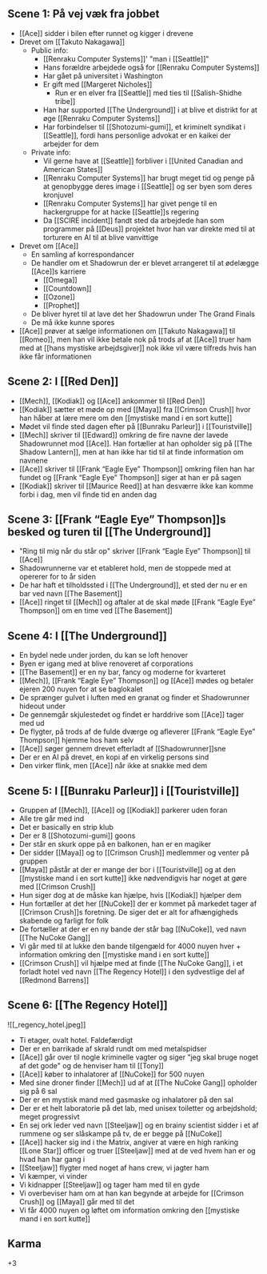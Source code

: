 ## Scene 1: På vej væk fra jobbet

- [[Ace]] sidder i bilen efter runnet og kigger i drevene
- Drevet om [[Takuto Nakagawa]]
    - Public info:
        - [[Renraku Computer Systems]]' "man i [[Seattle]]"
        - Hans forældre arbejdede også for [[Renraku Computer Systems]]
        - Har gået på universitet i Washington
        - Er gift med [[Margeret Nicholes]]
            - Run er en elver fra [[Seattle]] med ties til [[Salish-Shidhe tribe]]
        - Han har supported [[The Underground]] i at blive et distrikt for at øge [[Renraku Computer Systems]]
        - Har forbindelser til [[Shotozumi-gumi]], et kriminelt syndikat i [[Seattle]], fordi hans personlige advokat er en kaikei der arbejder for dem
    - Private info:
        - Vil gerne have at [[Seattle]] forbliver i [[United Canadian and American States]]
        - [[Renraku Computer Systems]] har brugt meget tid og penge på at genopbygge deres image i [[Seattle]] og ser byen som deres kronjuvel
        - [[Renraku Computer Systems]] har givet penge til en hackergruppe for at hacke [[Seattle]]s regering
        - Da [[SCIRE incident]] fandt sted da arbejdede han som programmer på [[Deus]] projektet hvor han var direkte med til at torturere en AI til at blive vanvittige
- Drevet om [[Ace]]
    - En samling af korrespondancer
    - De handler om et Shadowrun der er blevet arrangeret til at ødelægge [[Ace]]s karriere
        - [[Omega]]
        - [[Countdown]]
        - [[Ozone]]
        - [[Prophet]]
    - De bliver hyret til at lave det her Shadowrun under The Grand Finals
    - De må ikke kunne spores
- [[Ace]] prøver at sælge informationen om [[Takuto Nakagawa]] til [[Romeo]], men han vil ikke betale nok på trods af at [[Ace]] truer ham med at [[hans mystiske arbejdsgiver]] nok ikke vil være tilfreds hvis han ikke får informationen

## Scene 2: I [[Red Den]]

- [[Mech]], [[Kodiak]] og [[Ace]] ankommer til [[Red Den]]
- [[Kodiak]] sætter et møde op med [[Maya]] fra [[Crimson Crush]] hvor han håber at lære mere om den [[mystiske mand i en sort kutte]]
- Mødet vil finde sted dagen efter på [[Bunraku Parleur]] i [[Touristville]]
- [[Mech]] skriver til [[Edward]] omkring de fire navne der lavede Shadowrunnet mod [[Ace]]. Han fortæller at han opholder sig på [[The Shadow Lantern]], men at han ikke har tid til at finde information om navnene
- [[Ace]] skriver til [[Frank “Eagle Eye” Thompson]] omkring filen han har fundet og [[Frank “Eagle Eye” Thompson]] siger at han er på sagen
- [[Kodiak]] skriver til [[Maurice Reed]] at han desværre ikke kan komme forbi i dag, men vil finde tid en anden dag

## Scene 3: [[Frank “Eagle Eye” Thompson]]s besked og turen til [[The Underground]]

- "Ring til mig når du står op" skriver [[Frank “Eagle Eye” Thompson]] til [[Ace]]
- Shadowrunnerne var et etableret hold, men de stoppede med at opererer for to år siden
- De har haft et tilholdssted i [[The Underground]], et sted der nu er en bar ved navn [[The Basement]]
- [[Ace]] ringet til [[Mech]] og aftaler at de skal møde [[Frank “Eagle Eye” Thompson]] om en time ved [[The Basement]]

## Scene 4: I [[The Underground]]

- En bydel nede under jorden, du kan se loft henover
- Byen er igang med at blive renoveret af corporations
- [[The Basement]] er en ny bar, fancy og moderne for kvarteret
- [[Mech]], [[Frank “Eagle Eye” Thompson]] og [[Ace]] mødes og betaler ejeren 200 nuyen for at se baglokalet
- De sprænger gulvet i luften med en granat og finder et Shadowrunner hideout under
- De gennemgår skjulestedet og findet er harddrive som [[Ace]] tager med ud
- De flygter, på trods af de fulde dværge og afleverer [[Frank “Eagle Eye” Thompson]] hjemme hos ham selv
- [[Ace]] søger gennem drevet efterladt af [[Shadowrunner]]sne
- Der er en AI på drevet, en kopi af en virkelig persons sind
- Den virker flink, men [[Ace]] når ikke at snakke med dem

## Scene 5: I [[Bunraku Parleur]] i [[Touristville]]

- Gruppen af [[Mech]], [[Ace]] og [[Kodiak]] parkerer uden foran
- Alle tre går med ind
- Det er basically en strip klub
- Der er 8 [[Shotozumi-gumi]] goons
- Der står en skurk oppe på en balkonen, han er en magiker
- Der sidder [[Maya]] og to [[Crimson Crush]] medlemmer og venter på gruppen
- [[Maya]] påstår at der er mange der bor i [[Touristville]] og at den [[mystiske mand i en sort kutte]] ikke nødvendigvis har noget at gøre med [[Crimson Crush]]
- Hun siger dog at de måske kan hjælpe, hvis [[Kodiak]] hjælper dem
- Hun fortæller at det her [[NuCoke]] der er kommet på markedet tager af [[Crimson Crush]]s foretning. De siger det er alt for afhængigheds skabende og farligt for folk
- De fortæller at der er en ny bande der står bag [[NuCoke]], ved navn [[The NuCoke Gang]]
- Vi går med til at lukke den bande tilgengæld for 4000 nuyen hver + information omkring den [[mystiske mand i en sort kutte]]
- [[Crimson Crush]] vil hjælpe med at finde [[The NuCoke Gang]], i et forladt hotel ved navn [[The Regency Hotel]] i den sydvestlige del af [[Redmond Barrens]]

## Scene 6: [[The Regency Hotel]]

![[_regency_hotel.jpeg]]

- Ti etager, ovalt hotel. Faldefærdigt
- Der er en barrikade af skrald rundt om med metalspidser
- [[Ace]] går over til nogle kriminelle vagter og siger "jeg skal bruge noget af det gode" og de henviser ham til [[Tony]]
- [[Ace]] køber to inhalatorer af [[NuCoke]] for 500 nuyen
- Med sine droner finder [[Mech]] ud af at [[The NuCoke Gang]] opholder sig på 6 sal
- Der er en mystisk mand med gasmaske og inhalatorer på den sal
- Der er et helt laboratorie på det lab, med unisex toiletter og arbejdshold; meget progressivt
- En sej ork leder ved navn [[Steeljaw]] og en brainy scientist sidder i et af rummene og ser slåskampe på tv, de er begge på [[NuCoke]]
- [[Ace]] hacker sig ind i the Matrix, angiver at være en high ranking [[Lone Star]] officer og truer [[Steeljaw]] med at de ved hvem han er og hvad han har gang i
- [[Steeljaw]] flygter med noget af hans crew, vi jagter ham
- Vi kæmper, vi vinder
- Vi kidnapper [[Steeljaw]] og tager ham med til en gyde
- Vi overbeviser ham om at han kan begynde at arbejde for [[Crimson Crush]] og [[Maya]] går med til det
- Vi får 4000 nuyen og løftet om information omkring den [[mystiske mand i en sort kutte]]

## Karma

+3
